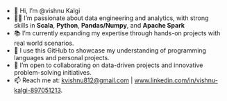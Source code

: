 - 👋 Hi, I’m @vishnu Kalgi 
- 👨‍💻 I’m passionate about data engineering and analytics, with strong skills in **Scala**, **Python**, **Pandas/Numpy**, and **Apache Spark**  
- 📚 I’m currently expanding my expertise through hands-on projects with real world scenarios.  
- 🚀 I use this GitHub to showcase my understanding of programming languages and personal projects.
- 🤝 I’m open to collaborating on data-driven projects and innovative problem-solving initiatives.  
- 📫 Reach me at: kvishnu812@gmail.com | www.linkedin.com/in/vishnu-kalgi-897051213.
